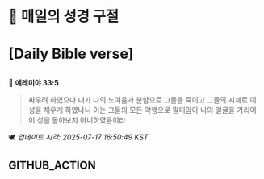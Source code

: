 # 🙏 매일의 성경 구절
# [Daily Bible verse]
##
<!-- START_BIBLE_VERSE -->
📖 **예레미야 33:5**
> 싸우려 하였으나 내가 나의 노여움과 분함으로 그들을 죽이고 그들의 시체로 이 성을 채우게 하였나니 이는 그들의 모든 악행으로 말미암아 나의 얼굴을 가리어 이 성을 돌아보지 아니하였음이라

🕊️ _업데이트 시각: 2025-07-17 16:50:49 KST_
  <!-- END_BIBLE_VERSE -->
## GITHUB_ACTION
